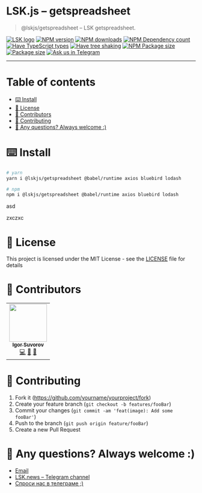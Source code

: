 # LSK.js – getspreadsheet

> @lskjs/getspreadsheet – LSK getspreadsheet.

[![LSK logo](https://badgen.net/badge/icon/MADE%20BY%20LSK?icon=zeit\&label\&color=red\&labelColor=red)](https://github.com/lskjs)
[![NPM version](https://badgen.net/npm/v/@lskjs/getspreadsheet)](https://www.npmjs.com/package/@lskjs/getspreadsheet)
[![NPM downloads](https://badgen.net/npm/dt/@lskjs/getspreadsheet)](https://www.npmjs.com/package/@lskjs/getspreadsheet)
[![NPM Dependency count](https://badgen.net/bundlephobia/dependency-count/@lskjs/getspreadsheet)](https://bundlephobia.com/result?p=@lskjs/getspreadsheet)
[![Have TypeScript types](https://badgen.net/npm/types/@lskjs/getspreadsheet)](https://www.npmjs.com/package/@lskjs/getspreadsheet)
[![Have tree shaking](https://badgen.net/bundlephobia/tree-shaking/@lskjs/getspreadsheet)](https://bundlephobia.com/result?p=@lskjs/getspreadsheet)
[![NPM Package size](https://badgen.net/bundlephobia/minzip/@lskjs/getspreadsheet)](https://bundlephobia.com/result?p=@lskjs/getspreadsheet)
[![Package size](https://badgen.net//github/license/lskjs/lskjs)](https://github.com/lskjs/lskjs/blob/master/LICENSE)
[![Ask us in Telegram](https://img.shields.io/badge/Ask%20us%20in-Telegram-brightblue.svg)](https://t.me/lskjschat)

<!-- template file="scripts/templates/preview.md" start -->

<!-- template end -->

***

<!-- # 📒 Table of contents  -->

# Table of contents

*   [⌨️ Install](#️-install)
*   [📖 License](#-license)
*   [👥 Contributors](#-contributors)
*   [👏 Contributing](#-contributing)
*   [📮 Any questions? Always welcome :)](#-any-questions-always-welcome-)

# ⌨️ Install

```sh
# yarn
yarn i @lskjs/getspreadsheet @babel/runtime axios bluebird lodash

# npm
npm i @lskjs/getspreadsheet @babel/runtime axios bluebird lodash
```

asd

zxczxc

# 📖 License

This project is licensed under the MIT License - see the [LICENSE](LICENSE) file for details

# 👥 Contributors

<!-- ALL-CONTRIBUTORS-LIST:START - Do not remove or modify this section -->

<!-- prettier-ignore-start -->

<!-- markdownlint-disable -->

<table>
  <tr>
    <td align="center"><a href="https://isuvorov.com"><img src="https://avatars2.githubusercontent.com/u/1056977?v=4?s=100" width="100px;" alt=""/><br /><sub><b>Igor Suvorov</b></sub></a><br /><a href="lskjs/lskjs///commits?author=isuvorov" title="Code">💻</a> <a href="#design-isuvorov" title="Design">🎨</a> <a href="#ideas-isuvorov" title="Ideas, Planning, & Feedback">🤔</a></td>
  </tr>
</table>
<!-- markdownlint-restore -->
<!-- prettier-ignore-end -->
<!-- ALL-CONTRIBUTORS-LIST:END -->

# 👏 Contributing

1.  Fork it (<https://github.com/yourname/yourproject/fork>)
2.  Create your feature branch (`git checkout -b features/fooBar`)
3.  Commit your changes (`git commit -am 'feat(image): Add some fooBar'`)
4.  Push to the branch (`git push origin feature/fooBar`)
5.  Create a new Pull Request

# 📮 Any questions? Always welcome :)

*   [Email](mailto:hi@isuvorov.com)
*   [LSK.news – Telegram channel](https://t.me/lskjs)
*   [Спроси нас в телеграме ;)](https://t.me/lskjschat)

